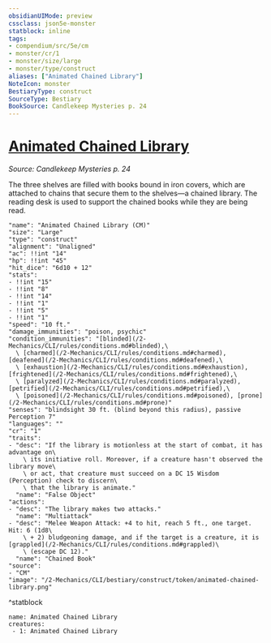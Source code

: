 ```yaml
---
obsidianUIMode: preview
cssclass: json5e-monster
statblock: inline
tags:
- compendium/src/5e/cm
- monster/cr/1
- monster/size/large
- monster/type/construct
aliases: ["Animated Chained Library"]
NoteIcon: monster
BestiaryType: construct
SourceType: Bestiary
BookSource: Candlekeep Mysteries p. 24
---
```

# [Animated Chained Library](2-Mechanics/CLI/bestiary/construct/animated-chained-library-cm.md)
*Source: Candlekeep Mysteries p. 24*  

The three shelves are filled with books bound in iron covers, which are attached to chains that secure them to the shelves—a chained library. The reading desk is used to support the chained books while they are being read.

```statblock
"name": "Animated Chained Library (CM)"
"size": "Large"
"type": "construct"
"alignment": "Unaligned"
"ac": !!int "14"
"hp": !!int "45"
"hit_dice": "6d10 + 12"
"stats":
- !!int "15"
- !!int "8"
- !!int "14"
- !!int "1"
- !!int "5"
- !!int "1"
"speed": "10 ft."
"damage_immunities": "poison, psychic"
"condition_immunities": "[blinded](/2-Mechanics/CLI/rules/conditions.md#blinded),\
  \ [charmed](/2-Mechanics/CLI/rules/conditions.md#charmed), [deafened](/2-Mechanics/CLI/rules/conditions.md#deafened),\
  \ [exhaustion](/2-Mechanics/CLI/rules/conditions.md#exhaustion), [frightened](/2-Mechanics/CLI/rules/conditions.md#frightened),\
  \ [paralyzed](/2-Mechanics/CLI/rules/conditions.md#paralyzed), [petrified](/2-Mechanics/CLI/rules/conditions.md#petrified),\
  \ [poisoned](/2-Mechanics/CLI/rules/conditions.md#poisoned), [prone](/2-Mechanics/CLI/rules/conditions.md#prone)"
"senses": "blindsight 30 ft. (blind beyond this radius), passive Perception 7"
"languages": ""
"cr": "1"
"traits":
- "desc": "If the library is motionless at the start of combat, it has advantage on\
    \ its initiative roll. Moreover, if a creature hasn't observed the library move\
    \ or act, that creature must succeed on a DC 15 Wisdom (Perception) check to discern\
    \ that the library is animate."
  "name": "False Object"
"actions":
- "desc": "The library makes two attacks."
  "name": "Multiattack"
- "desc": "Melee Weapon Attack: +4 to hit, reach 5 ft., one target. Hit: 6 (1d8\
    \ + 2) bludgeoning damage, and if the target is a creature, it is [grappled](/2-Mechanics/CLI/rules/conditions.md#grappled)\
    \ (escape DC 12)."
  "name": "Chained Book"
"source":
- "CM"
"image": "/2-Mechanics/CLI/bestiary/construct/token/animated-chained-library.png"
```
^statblock

```encounter-table
name: Animated Chained Library
creatures:
 - 1: Animated Chained Library
```